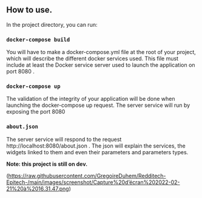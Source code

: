 ## How to use.

In the project directory, you can run:

### `docker-compose build`

You will have to make a docker-compose.yml file at the root of your project, which will describe the different
docker services used.
This file must include at least the Docker service server used to launch the application on port 8080 .

### `docker-compose up`

The validation of the integrity of your application will be done when launching the docker-compose up request.
The server service will run by exposing the port 8080

### `about.json`

The server service will respond to the request http://localhost:8080/about.json .
The json will explain the services, the widgets linked to them and even their parameters and parameters types.

**Note: this project is still on dev.**

(https://raw.githubusercontent.com/GregoireDuhem/Redditech-Epitech-/main/images/screenshot/Capture%20d’écran%202022-02-21%20à%2016.31.47.png)
